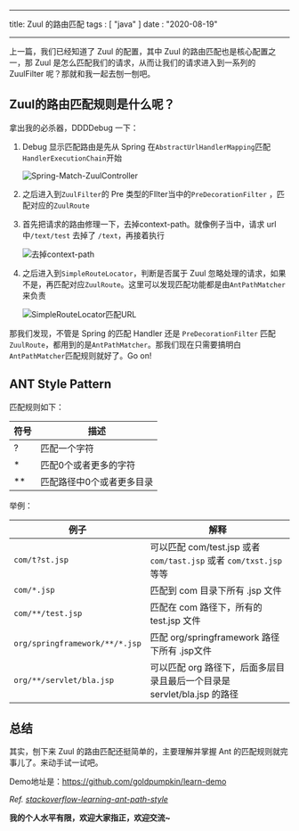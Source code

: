 
---
title: Zuul 的路由匹配
tags : [
    "java"
]
date : "2020-08-19"

---

上一篇，我们已经知道了  Zuul 的配置，其中 Zuul 的路由匹配也是核心配置之一，那 Zuul 是怎么匹配我们的请求，从而让我们的请求进入到一系列的 ZuulFilter 呢？那就和我一起去刨一刨吧。
<!--more-->

## Zuul的路由匹配规则是什么呢？

拿出我的必杀器，DDDDebug 一下：

1. Debug 显示匹配路由是先从 Spring 在`AbstractUrlHandlerMapping`匹配`HandlerExecutionChain`开始

   ![Spring-Match-ZuulController](http://qiniu.5ires.top/uPic/image-20200819230258789.png)

2. 之后进入到`ZuulFilter`的 Pre 类型的FIlter当中的`PreDecorationFilter` ，匹配对应的`ZuulRoute`

3. 首先把请求的路由修理一下，去掉context-path。就像例子当中，请求 url 中`/text/test` 去掉了 `/text`，再接着执行

   ![去掉context-path](http://qiniu.5ires.top/uPic/image-20200819190711091.png)

4. 之后进入到`SimpleRouteLocator`，判断是否属于 Zuul 忽略处理的请求，如果不是，再匹配对应`ZuulRoute`。这里可以发现匹配功能都是由`AntPathMatcher`来负责

   ![SimpleRouteLocator匹配URL](http://qiniu.5ires.top/uPic/image-20200819191434405.png)

那我们发现，不管是 Spring 的匹配 Handler 还是 `PreDecorationFilter` 匹配 `ZuulRoute`，都用到的是`AntPathMatcher`。那我们现在只需要搞明白`AntPathMatcher`匹配规则就好了。Go on!

## ANT Style Pattern

匹配规则如下：

| 符号 | 描述                      |
| ---- | ------------------------- |
| ?    | 匹配一个字符              |
| *    | 匹配0个或者更多的字符     |
| **   | 匹配路径中0个或者更多目录 |

举例：

| 例子                           | 解释                                                         |
| ------------------------------ | ------------------------------------------------------------ |
| `com/t?st.jsp`                 | 可以匹配 com/test.jsp 或者 `com/tast.jsp` 或者 `com/txst.jsp ` 等等 |
| `com/*.jsp`                    | 匹配到 com 目录下所有 .jsp 文件                              |
| `com/**/test.jsp`              | 匹配在 com 路径下，所有的 test.jsp 文件                      |
| `org/springframework/**/*.jsp` | 匹配 org/springframework 路径下所有 .jsp文件                 |
| `org/**/servlet/bla.jsp`       | 可以匹配 org 路径下，后面多层目录且最后一个目录是 servlet/bla.jsp 的路径 |

## 总结

其实，刨下来 Zuul 的路由匹配还挺简单的，主要理解并掌握 Ant 的匹配规则就完事儿了。来动手试一试吧。

Demo地址是：https://github.com/goldpumpkin/learn-demo

*Ref.*
*[stackoverflow-learning-ant-path-style](https://stackoverflow.com/questions/2952196/learning-ant-path-style)*

**我的个人水平有限，欢迎大家指正，欢迎交流~**

